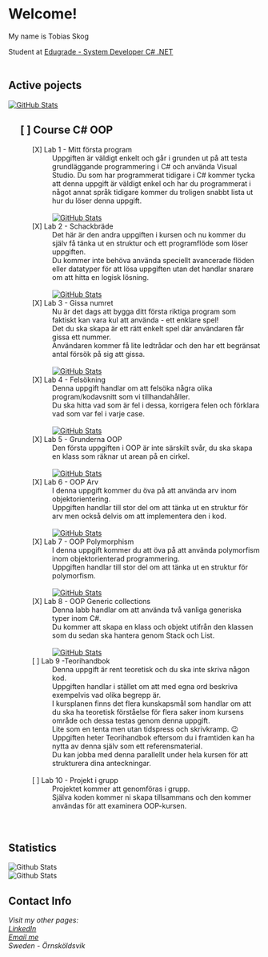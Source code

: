 <div align="left">
  <h1>Welcome!</h1>
  <dl>My name is Tobias Skog</dl>
  <dt>Student at <a href="https://edugrade.com/yh-utbildning/it/systemutvecklarenet-med-ai-kompetens/">Edugrade - System
      Developer C# .NET</a></dt>
  <br>
  <h2>Active pojects</h2>
  <a href="https://github.com/TobiasSkog/ValidationUtility">
    <img
      src="https://github-readme-stats.vercel.app/api/pin/?username=TobiasSkog&layout=compact&theme=shadow_red&repo=ValidationUtility"
      alt="GitHub Stats" />
  </a>
  <ol>
    <h2> [ ] Course C# OOP</li>
    </h2>
    <ol>
      <dl>
        <dt> [X] Lab 1 - Mitt första program</li>
        </dt>
        <dd>Uppgiften är väldigt enkelt och går i grunden ut på att testa grundläggande programmering i C# och använda
          Visual Studio. Du som har programmerat tidigare i C# kommer tycka att denna uppgift är väldigt enkel och har
          du programmerat i något annat språk tidigare kommer du troligen snabbt lista ut hur du löser denna
          uppgift.<br>
          <br>
          <a href="https://github.com/TobiasSkog/MyFirstProgram">
            <img
              src="https://github-readme-stats.vercel.app/api/pin/?username=TobiasSkog&layout=compact&theme=shadow_red&repo=MyFirstProgram"
              alt="GitHub Stats" />
          </a>
        </dd>
        <dt> [X] Lab 2 - Schackbräde</dt>
        <dd>Det här är den andra uppgiften i kursen och nu kommer du själv få tänka ut en struktur och ett programflöde
          som löser uppgiften.<br>
          Du kommer inte behöva använda speciellt avancerade flöden eller datatyper för att lösa uppgiften utan det
          handlar snarare om att hitta en logisk lösning.<br>
          <br>
          <a href="https://github.com/TobiasSkog/ChessBoard">
            <img
              src="https://github-readme-stats.vercel.app/api/pin/?username=TobiasSkog&layout=compact&theme=shadow_red&repo=ChessBoard"
              alt="GitHub Stats" />
          </a>
        </dd>
        <dt> [X] Lab 3 - Gissa numret</dt>
        <dd>Nu är det dags att bygga ditt första riktiga program som faktiskt kan vara kul att använda - ett enklare
          spel!<br>
          Det du ska skapa är ett rätt enkelt spel där användaren får gissa ett nummer. <br>
          Användaren kommer få lite ledtrådar och den har ett begränsat antal försök på sig att gissa.<br>
          <br>
          <a href="https://github.com/TobiasSkog/NumbersGame">
            <img
              src="https://github-readme-stats.vercel.app/api/pin/?username=TobiasSkog&layout=compact&theme=shadow_red&repo=NumbersGame"
              alt="GitHub Stats" />
          </a>
        </dd>
        <dt> [X] Lab 4 - Felsökning</dt>
        <dd>Denna uppgift handlar om att felsöka några olika program/kodavsnitt som vi tillhandahåller.<br>
          Du ska hitta vad som är fel i dessa, korrigera felen och förklara vad som var fel i varje case.<br>
          <br>
          <a href="https://github.com/TobiasSkog/Debugging">
            <img
              src="https://github-readme-stats.vercel.app/api/pin/?username=TobiasSkog&layout=compact&theme=shadow_red&repo=Debugging"
              alt="GitHub Stats" />
          </a>
        </dd>
        <dt> [X] Lab 5 - Grunderna OOP</dt>
        <dd>Den första uppgiften i OOP är inte särskilt svår, du ska skapa en klass som räknar ut arean på en cirkel.
          <br>
          <br>
          <a href="https://github.com/TobiasSkog/OOPArv">
            <img
              src="https://github-readme-stats.vercel.app/api/pin/?username=TobiasSkog&layout=compact&theme=shadow_red&repo=GrunderOOP"
              alt="GitHub Stats" />
          </a>
        </dd>
        <dt> [X] Lab 6 - OOP Arv</dt>
        <dd>I denna uppgift kommer du öva på att använda arv inom objektorientering. <br>
          Uppgiften handlar till stor del om att tänka ut en struktur för arv men också delvis om att implementera den i
          kod.<br>
          <br>
          <a href="https://github.com/TobiasSkog/OOPArv">
            <img
              src="https://github-readme-stats.vercel.app/api/pin/?username=TobiasSkog&layout=compact&theme=shadow_red&repo=OOPArv"
              alt="GitHub Stats" />
          </a>
        </dd>
        <dt> [X] Lab 7 - OOP Polymorphism</dt>
        <dd>I denna uppgift kommer du att öva på att använda polymorfism inom objektorienterad programmering.<br>
          Uppgiften handlar till stor del om att tänka ut en struktur för polymorfism.<br>
          <br>
          <a href="https://github.com/TobiasSkog/OOPPolymorphism">
            <img
              src="https://github-readme-stats.vercel.app/api/pin/?username=TobiasSkog&layout=compact&theme=shadow_red&repo=OOPPolymorphism"
              alt="GitHub Stats" />
          </a>
        </dd>
        <dt> [X] Lab 8 - OOP Generic collections</dt>
        <dd>Denna labb handlar om att använda två vanliga generiska typer inom C#. <br>
          Du kommer att skapa en klass och objekt utifrån den klassen som du sedan ska hantera genom Stack och List.<br>
          <br>
          <a href="https://github.com/TobiasSkog/OOPGenericCollections">
            <img
              src="https://github-readme-stats.vercel.app/api/pin/?username=TobiasSkog&layout=compact&theme=shadow_red&repo=OOPGenericCollections"
              alt="GitHub Stats" />
          </a>
        </dd>
        <dt> [ ] Lab 9 -Teorihandbok</dt>
        <dd>Denna uppgift är rent teoretisk och du ska inte skriva någon kod. <br>
          Uppgiften handlar i stället om att med egna ord beskriva exempelvis vad olika begrepp är. <br>
          I kursplanen finns det flera kunskapsmål som handlar om att du ska ha teoretisk förståelse för flera saker
          inom kursens område och dessa testas genom denna uppgift. <br>
          Lite som en tenta men utan tidspress och skrivkramp. 😉 <br>
          Uppgiften heter Teorihandbok eftersom du i framtiden kan ha nytta av denna själv som ett referensmaterial.
          <br>
          Du kan jobba med denna parallellt under hela kursen för att strukturera dina anteckningar.<br>
          <br>
          <a href=""
            src="https://github-readme-stats.vercel.app/api/pin/?username=TobiasSkog&layout=compact&theme=shadow_red&repo="
            alt="GitHub Stats" />
          </a>
        </dd>
        <dt> [ ] Lab 10 - Projekt i grupp</dt>
        <dd> Projektet kommer att genomföras i grupp.<br>
          Själva koden kommer ni skapa tillsammans och den kommer användas för att examinera OOP-kursen.<br>
          <br>
          <a href=""
            src="https://github-readme-stats.vercel.app/api/pin/?username=TobiasSkog&layout=compact&theme=shadow_red&repo="
            alt="GitHub Stats" />
          </a>
        </dd>
        <br>
    </ol>
  </ol>
  <p>
  <h2>Statistics</h2>
  <img
    src="https://github-readme-stats.vercel.app/api?username=TobiasSkog&layout=compact&show_icons=true&theme=shadow_red"
    alt="Github Stats" />
  <br>
  <img src="https://github-readme-stats.vercel.app/api/top-langs/?username=TobiasSkog&layout=compact&theme=shadow_red"
    alt="Github Stats" />
  </p>
  <h2>Contact Info</h2>
  <address>
    Visit my other pages:<br>
    <a href="https://www.linkedin.com/in/TobiasSkog">LinkedIn</a><br>
    <a href="mailto:skoog.tobias@gmail.com">Email me</a><br>
    Sweden - Örnsköldsvik
  </address>
</div>
